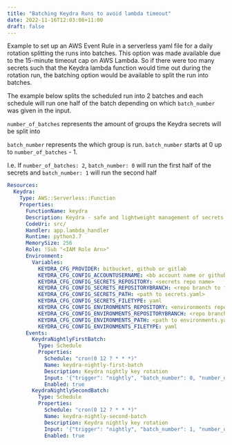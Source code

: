 ```yaml
---
title: "Batching Keydra Runs to avoid lambda timeout"
date: 2022-11-16T12:03:08+11:00
draft: false
---
```


Example to set up an AWS Event Rule in a serverless yaml file for a daily rotation splitting the runs into batches. 
This option was made available due to the 15-minute timeout cap on AWS Lambda. 
So if there were too many secrets such that the Keydra lambda function would time out during the rotation run, 
the batching option would be available to split the run into batches.

The example below splits the scheduled run into 2 batches 
and each schedule will run one half of the batch depending on which `batch_number` was given in the input.

`number_of_batches` represents the amount of groups the Keydra secrets will be split into

`batch_number` represents the which group is run. `batch_number` starts at 0 up to `number_of_batches` - 1.

I.e. If `number_of_batches: 2`, `batch_number: 0` will run the first half of the secrets 
and `batch_number: 1` will run the second half



```yaml
Resources:
  Keydra:
    Type: AWS::Serverless::Function
    Properties:
      FunctionName: keydra
      Description: Keydra - safe and lightweight management of secrets
      CodeUri: src/
      Handler: app.lambda_handler
      Runtime: python3.7
      MemorySize: 256
      Role: !Sub "<IAM Role Arn>"
      Environment:
        Variables:
          KEYDRA_CFG_PROVIDER: bitbucket, github or gitlab
          KEYDRA_CFG_CONFIG_ACCOUNTUSERNAME: <bb account name or github org name, unused for gitlab>
          KEYDRA_CFG_CONFIG_SECRETS_REPOSITORY: <secrets repo name>
          KEYDRA_CFG_CONFIG_SECRETS_REPOSITORYBRANCH: <repo branch to fetch secrets from (gitlab only)>
          KEYDRA_CFG_CONFIG_SECRETS_PATH: <path to secrets.yaml>
          KEYDRA_CFG_CONFIG_SECRETS_FILETYPE: yaml
          KEYDRA_CFG_CONFIG_ENVIRONMENTS_REPOSITORY: <environments repo name>
          KEYDRA_CFG_CONFIG_ENVIRONMENTS_REPOSITORYBRANCH: <repo branch to fetch environments from (gitlab only)>
          KEYDRA_CFG_CONFIG_ENVIRONMENTS_PATH: <path to environments.yaml>
          KEYDRA_CFG_CONFIG_ENVIRONMENTS_FILETYPE: yaml
      Events:
        KeydraNightlyFirstBatch:
          Type: Schedule
          Properties:
            Schedule: "cron(0 12 ? * * *)"
            Name: keydra-nightly-first-batch
            Description: Keydra nightly key rotation
            Input: '{"trigger": "nightly", "batch_number": 0, "number_of_batches: 2}'
            Enabled: true
        KeydraNightlySecondBatch:
          Type: Schedule
          Properties:
            Schedule: "cron(0 12 ? * * *)"
            Name: keydra-nightly-second-batch
            Description: Keydra nightly key rotation
            Input: '{"trigger": "nightly", "batch_number": 1, "number_of_batches: 2}'
            Enabled: true
```